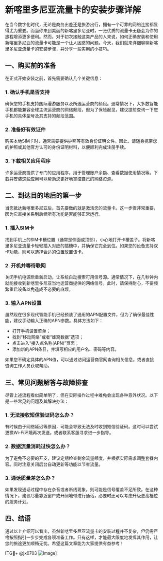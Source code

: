 # 新喀里多尼亚流量卡的安装步骤详解

在当今数字化时代，无论是商务出差还是旅游出行，拥有一个可靠的网络连接都显得尤为重要。而当你来到美丽的新喀里多尼亚时，一张优质的流量卡无疑会为你的旅程增添更多便利。然而，对于初次接触这类产品的人来说，如何正确安装和使用新喀里多尼亚的流量卡可能是一个让人困惑的问题。今天，我们就来详细聊聊新喀里多尼亚流量卡的安装步骤，并分享一些实用的小技巧。

## 一、购买前的准备

在正式开始安装之前，首先需要确认几个关键信息：

### 1. 确认手机是否支持
确保您的手机支持国际漫游服务以及所选运营商的频段。通常情况下，大多数智能手机都能兼容全球主流运营商的网络频段，但为了保险起见，建议提前查询一下您手机的具体型号及其支持的频段范围。

### 2. 准备好有效证件
购买本地SIM卡时，通常需要提供护照等有效身份证明文件。因此，请随身携带您的护照或其他官方认可的身份证明材料，以便顺利完成注册手续。

### 3. 下载相关应用程序
许多运营商提供了专门的应用程序，用于管理账户余额、查看数据使用情况等。下载并安装这些应用可以帮助您更好地掌控自己的网络资源。

## 二、到达目的地后的第一步

当您抵达新喀里多尼亚后，首先要做的就是激活您的流量卡。这一步骤非常重要，因为它直接关系到后续所有功能是否能够正常运行。

### 1. 插入SIM卡
找到手机上的SIM卡槽位置（通常是侧面或顶部），小心地打开卡槽盖子。将新喀里多尼亚流量卡轻轻插入对应的插槽中，并确保它完全到位。如果您的设备支持双卡功能，则可以选择合适的位置放置该卡。

### 2. 开机并等待联网
关闭手机电源后重新启动，让系统自动搜索可用信号源。通常情况下，在几秒钟内就能接收到新喀里多尼亚当地运营商提供的网络信号。此时，请保持耐心，不要频繁重启设备以免造成不必要的麻烦。

### 3. 输入APN设置
虽然现在很多现代智能手机已经预装了通用的APN配置文件，但为了确保最佳性能，建议手动输入正确的APN参数。具体方法如下：
   - 打开手机设置菜单；
   - 找到“移动网络”或者“蜂窝数据”选项；
   - 点击进入“接入点名称(APN)”页面；
   - 添加新的APN条目，并填写相应的用户名、密码等内容。
   
如果您不确定具体的APN值，可以通过访问运营商官网查询相关信息，或者直接咨询工作人员获取帮助。

## 三、常见问题解答与故障排查

尽管上述流程看似简单明了，但在实际操作过程中难免会出现各种意外状况。以下是一些常见的问题及其解决办法：

### 1. 无法接收短信验证码怎么办？
有时候由于网络延迟等原因，可能会导致无法及时收到短信验证码。这时可以尝试更换Wi-Fi环境再次发送，或者联系客服寻求进一步指导。

### 2. 数据流量消耗过快怎么办？
为了避免不必要的开支，建议定期检查剩余流量额度，并根据实际需求调整套餐内容。同时注意关闭后台自动更新等功能以节省流量。

### 3. 通话质量差怎么办？
如果发现通话过程中存在杂音或者断线现象，则可能是信号覆盖不足所致。在这种情况下，建议尽量靠近窗户或开阔地带进行通话，必要时还可以考虑升级更高档位的服务计划。

## 四、结语

通过以上介绍可以看出，虽然新喀里多尼亚流量卡的安装过程并不复杂，但仍需严格按照指引一步步完成各项准备工作。只有这样，才能最大限度地发挥其作用，让您的旅途更加顺畅无忧。希望这篇文章能为大家提供有益参考！

[TG💪+ @jx0703 ![Image](https://github.com/user-attachments/assets/dbca1d08-cadb-493c-b0ec-ad6f7a83f270)]